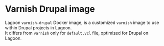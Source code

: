 # Varnish Drupal image

Lagoon `varnish-drupal` Docker image, is a customized `varnish` image to use within Drupal projects in Lagoon.  
It differs from `varnish` only for `default.vcl` file, optimized for Drupal on Lagoon.

